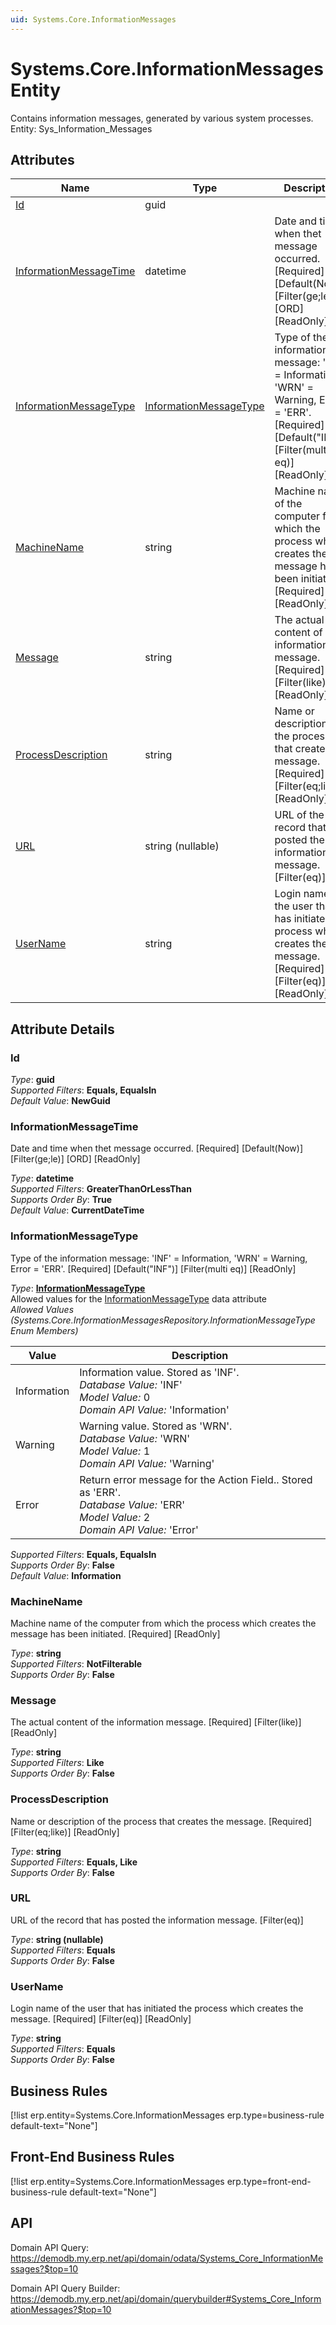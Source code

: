 ```yaml
---
uid: Systems.Core.InformationMessages
---
```

# Systems.Core.InformationMessages Entity

Contains information messages, generated by various system processes. Entity: Sys_Information_Messages

## Attributes

| Name | Type | Description |
| ---- | ---- | --- |
| [Id](Systems.Core.InformationMessages.md#id) | guid |  
| [InformationMessageTime](Systems.Core.InformationMessages.md#informationmessagetime) | datetime | Date and time when thet message occurred. [Required] [Default(Now)] [Filter(ge;le)] [ORD] [ReadOnly] 
| [InformationMessageType](Systems.Core.InformationMessages.md#informationmessagetype) | [InformationMessageType](Systems.Core.InformationMessages.md#informationmessagetype) | Type of the information message: 'INF' = Information, 'WRN' = Warning, Error = 'ERR'. [Required] [Default("INF")] [Filter(multi eq)] [ReadOnly] 
| [MachineName](Systems.Core.InformationMessages.md#machinename) | string | Machine name of the computer from which the process which creates the message has been initiated. [Required] [ReadOnly] 
| [Message](Systems.Core.InformationMessages.md#message) | string | The actual content of the information message. [Required] [Filter(like)] [ReadOnly] 
| [ProcessDescription](Systems.Core.InformationMessages.md#processdescription) | string | Name or description of the process that creates the message. [Required] [Filter(eq;like)] [ReadOnly] 
| [URL](Systems.Core.InformationMessages.md#url) | string (nullable) | URL of the record that has posted the information message. [Filter(eq)] 
| [UserName](Systems.Core.InformationMessages.md#username) | string | Login name of the user that has initiated the process which creates the message. [Required] [Filter(eq)] [ReadOnly] 


## Attribute Details

### Id

_Type_: **guid**  
_Supported Filters_: **Equals, EqualsIn**  
_Default Value_: **NewGuid**  

### InformationMessageTime

Date and time when thet message occurred. [Required] [Default(Now)] [Filter(ge;le)] [ORD] [ReadOnly]

_Type_: **datetime**  
_Supported Filters_: **GreaterThanOrLessThan**  
_Supports Order By_: **True**  
_Default Value_: **CurrentDateTime**  

### InformationMessageType

Type of the information message: 'INF' = Information, 'WRN' = Warning, Error = 'ERR'. [Required] [Default("INF")] [Filter(multi eq)] [ReadOnly]

_Type_: **[InformationMessageType](Systems.Core.InformationMessages.md#informationmessagetype)**  
Allowed values for the [InformationMessageType](Systems.Core.InformationMessages.md#informationmessagetype) data attribute  
_Allowed Values (Systems.Core.InformationMessagesRepository.InformationMessageType Enum Members)_  

| Value | Description |
| ---- | --- |
| Information | Information value. Stored as 'INF'. <br /> _Database Value:_ 'INF' <br /> _Model Value:_ 0 <br /> _Domain API Value:_ 'Information' |
| Warning | Warning value. Stored as 'WRN'. <br /> _Database Value:_ 'WRN' <br /> _Model Value:_ 1 <br /> _Domain API Value:_ 'Warning' |
| Error | Return error message for the Action Field.. Stored as 'ERR'. <br /> _Database Value:_ 'ERR' <br /> _Model Value:_ 2 <br /> _Domain API Value:_ 'Error' |

_Supported Filters_: **Equals, EqualsIn**  
_Supports Order By_: **False**  
_Default Value_: **Information**  

### MachineName

Machine name of the computer from which the process which creates the message has been initiated. [Required] [ReadOnly]

_Type_: **string**  
_Supported Filters_: **NotFilterable**  
_Supports Order By_: **False**  

### Message

The actual content of the information message. [Required] [Filter(like)] [ReadOnly]

_Type_: **string**  
_Supported Filters_: **Like**  
_Supports Order By_: **False**  

### ProcessDescription

Name or description of the process that creates the message. [Required] [Filter(eq;like)] [ReadOnly]

_Type_: **string**  
_Supported Filters_: **Equals, Like**  
_Supports Order By_: **False**  

### URL

URL of the record that has posted the information message. [Filter(eq)]

_Type_: **string (nullable)**  
_Supported Filters_: **Equals**  
_Supports Order By_: **False**  

### UserName

Login name of the user that has initiated the process which creates the message. [Required] [Filter(eq)] [ReadOnly]

_Type_: **string**  
_Supported Filters_: **Equals**  
_Supports Order By_: **False**  



## Business Rules

[!list erp.entity=Systems.Core.InformationMessages erp.type=business-rule default-text="None"]

## Front-End Business Rules

[!list erp.entity=Systems.Core.InformationMessages erp.type=front-end-business-rule default-text="None"]

## API

Domain API Query:
<https://demodb.my.erp.net/api/domain/odata/Systems_Core_InformationMessages?$top=10>

Domain API Query Builder:
<https://demodb.my.erp.net/api/domain/querybuilder#Systems_Core_InformationMessages?$top=10>

